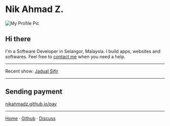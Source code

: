 # Nik Ahmad Z.

![My Profile Pic](https://avatars0.githubusercontent.com/u/7868782?v=4&s=160)

## Hi there
I'm a Software Developer in Selangor, Malaysia.
I build apps, websites and softwares.
Feel free to [contact me][3] when you need a help.

***

Recent show:
[Jadual Sifir](/jadual-sifir)

***

## Sending payment
[nikahmadz.github.io/pay](/pay)

***

[Home][1] &middot; [Github][2] &middot; [Discuss][3]

[1]:/
[2]:https://github.com/nikahmadz/page-101
[3]:https://github.com/nikahmadz/nikahmadz.github.io/discussions "Go to Discusssion Room"
